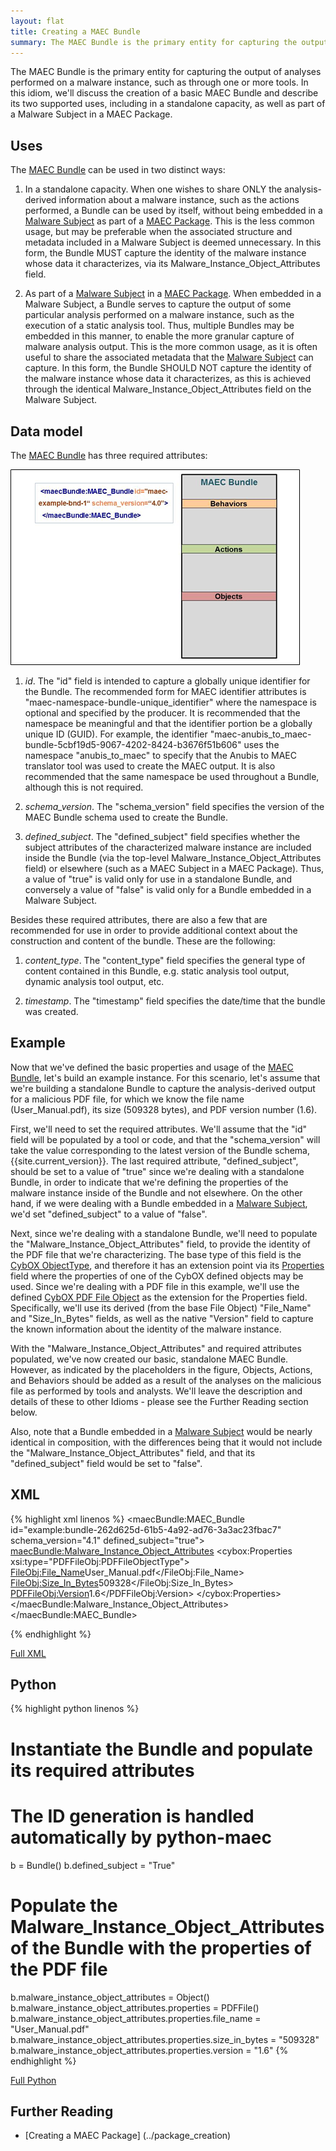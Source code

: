 ```yaml
---
layout: flat
title: Creating a MAEC Bundle
summary: The MAEC Bundle is the primary entity for capturing the output of analyses performed on a malware instance, such as through one or more tools. In this idiom, we'll discuss the creation of a basic MAEC Bundle and describe its two supported uses, including in a standalone capacity, as well as part of a Malware Subject in a MAEC Package.
---
```


The MAEC Bundle is the primary entity for capturing the output of analyses performed on a malware instance, such as through one or more tools. In this idiom, we'll discuss the creation of a basic MAEC Bundle and describe its two supported uses, including in a standalone capacity, as well as part of a Malware Subject in a MAEC Package.

## Uses
The [MAEC Bundle](/data-model/{{site.current_version}}/maecBundle/BundleType) can be used in two distinct ways:

1.	In a standalone capacity. When one wishes to share ONLY the analysis-derived information about a malware instance, such as the actions performed, a Bundle can be used by itself, without being embedded in a [Malware Subject](/data-model/{{site.current_version}}/maecPackage/MalwareSubjectType) as part of a [MAEC Package](/data-model/{{site.current_version}}/maecPackage/PackageType). This is the less common usage, but may be preferable when the associated structure and metadata included in a Malware Subject is deemed unnecessary. In this form, the Bundle MUST capture the identity of the malware instance whose data it characterizes, via its Malware_Instance_Object_Attributes field.

2.	As part of a [Malware Subject](/data-model/{{site.current_version}}/maecPackage/MalwareSubjectType) in a [MAEC Package](/data-model/{{site.current_version}}/maecPackage/PackageType). When embedded in a Malware Subject, a Bundle serves to capture the output of some particular analysis performed on a malware instance, such as the execution of a static analysis tool. Thus, multiple Bundles may be embedded in this manner, to enable the more granular capture of malware analysis output. This is the more common usage, as it is often useful to share the associated metadata that the [Malware Subject](/data-model/{{site.current_version}}/maecPackage/MalwareSubjectType) can capture. In this form, the Bundle SHOULD NOT capture the identity of the malware instance whose data it characterizes, as this is achieved through the identical Malware_Instance_Object_Attributes field on the Malware Subject.

## Data model
The [MAEC Bundle](/data-model/{{site.current_version}}/maecBundle/BundleType) has three required attributes:

<img src="maec_bundle.png" alt="Empty MAEC Bundle" class="aside-text"/>

1.  *id*. The "id" field is intended to capture a globally unique identifier for the Bundle. The recommended form for MAEC identifier attributes is "maec-namespace-bundle-unique_identifier" where the namespace is optional and specified by the producer.  It is recommended that the namespace be meaningful and that the identifier portion be a globally unique ID (GUID).  For example, the identifier "maec-anubis_to_maec-bundle-5cbf19d5-9067-4202-8424-b3676f51b606" uses the namespace "anubis_to_maec" to specify that the Anubis to MAEC translator tool  was used to create the MAEC output.  It is also recommended that the same namespace be used throughout a Bundle, although this is not required. 

2.	*schema_version*.  The "schema_version" field specifies the version of the MAEC Bundle schema used to create the Bundle. 

3.	*defined_subject*.  The "defined_subject" field specifies whether the subject attributes of the characterized malware instance are included inside the Bundle (via the top-level Malware_Instance_Object_Attributes field) or elsewhere (such as a MAEC Subject in a MAEC Package). Thus, a value of "true" is valid only for use in a standalone Bundle, and conversely a value of "false" is valid only for a Bundle embedded in a Malware Subject. 

Besides these required attributes, there are also a few that are recommended for use in order to provide additional context about the construction and content of the bundle. These are the following:

1.	*content_type*.  The "content_type" field specifies the general type of content contained in this Bundle, e.g. static analysis tool output, dynamic analysis tool output, etc. 

2.	*timestamp*.  The "timestamp" field specifies the date/time that the bundle was created.

## Example
Now that we've defined the basic properties and usage of the [MAEC Bundle](/data-model/{{site.current_version}}/maecBundle/BundleType), let's build an example instance. For this scenario, let's assume that we're building a standalone Bundle to capture the analysis-derived output for a malicious PDF file, for which we know the file name (User_Manual.pdf), its size (509328 bytes), and PDF version number (1.6). 

First, we'll need to set the required attributes. We'll assume that the "id" field will be populated by a tool or code, and that the "schema_version" will take the value corresponding to the latest version of the Bundle schema, {{site.current_version}}. The last required attribute, "defined_subject", should be set to a value of "true" since we're dealing with a standalone Bundle, in order to indicate that we're defining the properties of the malware instance inside of the Bundle and not elsewhere. On the other hand, if we were dealing with a Bundle embedded in a [Malware Subject](/data-model/{{site.current_version}}/maecPackage/MalwareSubjectType), we'd set "defined_subject" to a value of "false". 

Next, since we're dealing with a standalone Bundle, we'll need to populate the "Malware_Instance_Object_Attributes" field, to provide the identity of the PDF file that we're characterizing. The base type of this field is the [CybOX ObjectType](/data-model/{{site.current_version}}/cybox/ObjectType), and therefore it has an extension point via its [Properties](/data-model/{{site.current_version}}/cyboxCommon/ObjectPropertiesType) field where the properties of one of the CybOX defined objects may be used. Since we're dealing with a PDF file in this example, we'll use the defined [CybOX PDF File Object](/data-model/{{site.current_version}}/PDFFileObj/PDFFileObjectType) as the extension for the Properties field. Specifically, we'll use its derived (from the base File Object) "File_Name" and "Size_In_Bytes" fields, as well as the native "Version" field to capture the known information about the identity of the malware instance.

With the "Malware_Instance_Object_Attributes" and required attributes populated, we've now created our basic, standalone MAEC Bundle. However, as indicated by the placeholders in the figure, Objects, Actions, and Behaviors should be added as a result of the analyses on the malicious file as performed by tools and analysts. We'll leave the description and details of these to other Idioms - please see the Further Reading section below. 

Also, note that a Bundle embedded in a [Malware Subject](/data-model/{{site.current_version}}/maecPackage/MalwareSubjectType) would be nearly identical in composition, with the differences being that it would not include the "Malware_Instance_Object_Attributes" field, and that its "defined_subject" field would be set to "false".

## XML

{% highlight xml linenos %}
<maecBundle:MAEC_Bundle id="example:bundle-262d625d-61b5-4a92-ad76-3a3ac23fbac7" schema_version="4.1" defined_subject="true">
<maecBundle:Malware_Instance_Object_Attributes>
 <cybox:Properties xsi:type="PDFFileObj:PDFFileObjectType">
  <FileObj:File_Name>User_Manual.pdf</FileObj:File_Name>
  <FileObj:Size_In_Bytes>509328</FileObj:Size_In_Bytes>
  <PDFFileObj:Version>1.6</PDFFileObj:Version>
 </cybox:Properties>
</maecBundle:Malware_Instance_Object_Attributes>
</maecBundle:MAEC_Bundle>

{% endhighlight %}

[Full XML](maec_basic_bundle.xml)
## Python

{% highlight python linenos %}
# Instantiate the Bundle and populate its required attributes
# The ID generation is handled automatically by python-maec
b = Bundle()
b.defined_subject = "True"

# Populate the Malware_Instance_Object_Attributes of the Bundle with the properties of the PDF file
b.malware_instance_object_attributes = Object()
b.malware_instance_object_attributes.properties = PDFFile()
b.malware_instance_object_attributes.properties.file_name = "User_Manual.pdf"
b.malware_instance_object_attributes.properties.size_in_bytes = "509328"
b.malware_instance_object_attributes.properties.version = "1.6"
{% endhighlight %}

[Full Python](maec_basic_bundle.py)
## Further Reading
* [Creating a MAEC Package] (../package_creation)
